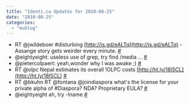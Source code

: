 ```yaml
---
title: "Identi.ca Updates for 2010-08-25"
date: "2010-08-25"
categories: 
  - "mublog"
---
```


- RT @jwildeboer #disturbing [http://is.gd/eALTq](http://is.gd/eALTq) - Assange story gets weirder every minute. [#](http://identi.ca/notice/47353843)
- @eightyeight: useless use of grep, try find /media ... [#](http://identi.ca/notice/47354707)
- @pietercolpaert: yeah,wonder why I was awake ;) [#](http://identi.ca/notice/47371154)
- RT @olpc Nepal estimates its overall !OLPC costs [http://ht.ly/18I5CL](http://ht.ly/18I5CL) [#](http://identi.ca/notice/47375099)
- RT @bkuhn RT @fontana @joindiaspora what's the license for your private alpha of #Diaspora? NDA? Proprietary EULA? [#](http://identi.ca/notice/47386152)
- @eightyeight ah, try -lname [#](http://identi.ca/notice/47453457)
